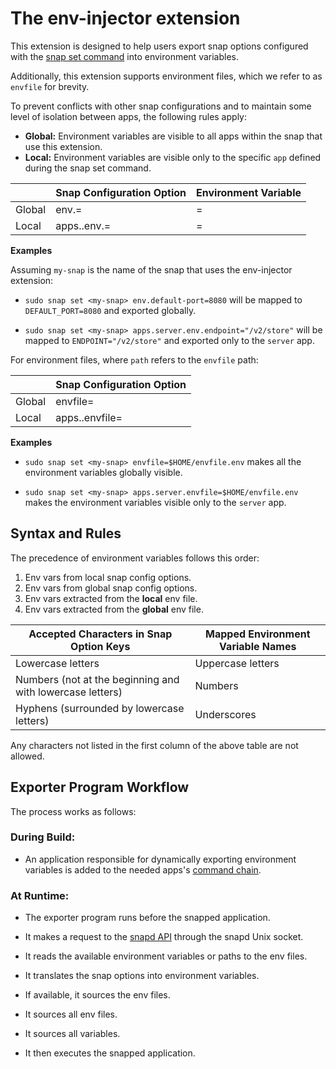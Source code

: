 # The env-injector extension

This extension is designed to help users export snap options configured with the [snap set command](https://snapcraft.io/docs/configuration-in-snaps) into environment variables.

Additionally, this extension supports environment files, which we refer to as `envfile` for brevity.

To prevent conflicts with other snap configurations and to maintain some level of isolation between apps, the following rules apply:

* **Global:** Environment variables are visible to all apps within the snap that use this extension.
* **Local:** Environment variables are visible only to the specific `app` defined during the snap set command.

|        | Snap Configuration Option      | Environment Variable |
|--------|--------------------------------|----------------------|
| Global | env.<key>=<value>              | <KEY>=<value>        |
| Local  | apps.<app>.env.<key>=<value>   | <KEY>=<value>        |

**Examples**

Assuming `my-snap` is the name of the snap that uses the env-injector extension:

* `sudo snap set <my-snap> env.default-port=8080` will be mapped to `DEFAULT_PORT=8080` and exported globally.

* `sudo snap set <my-snap> apps.server.env.endpoint="/v2/store"` will be mapped to `ENDPOINT="/v2/store"` and exported only to the `server` app.

For environment files, where `path` refers to the `envfile` path:

|        | Snap Configuration Option    |
|--------|------------------------------|
| Global | envfile=<path>               |
| Local  | apps.<app>.envfile=<path>    |

**Examples**

* `sudo snap set <my-snap> envfile=$HOME/envfile.env` makes all the environment variables globally visible.

* `sudo snap set <my-snap> apps.server.envfile=$HOME/envfile.env` makes the environment variables visible only to the `server` app.

## Syntax and Rules

The precedence of environment variables follows this order:

1. Env vars from local snap config options.
2. Env vars from global snap config options.
3. Env vars extracted from the **local** env file.
4. Env vars extracted from the **global** env file.

| Accepted Characters in Snap Option Keys                   | Mapped Environment Variable Names |
|-----------------------------------------------------------|-----------------------------------|
| Lowercase letters                                         | Uppercase letters                 |
| Numbers (not at the beginning and with lowercase letters) | Numbers                           |
| Hyphens (surrounded by lowercase letters)                 | Underscores                       |

Any characters not listed in the first column of the above table are not allowed.

## Exporter Program Workflow

The process works as follows:

### During Build:

- An application responsible for dynamically exporting environment variables is added to the needed apps's [command chain](https://snapcraft.io/docs/snapcraft-app-and-service-metadata#heading--command-chain).

### At Runtime:

- The exporter program runs before the snapped application.

- It makes a request to the [snapd API](https://snapcraft.io/docs/using-the-api) through the snapd Unix socket.

- It reads the available environment variables or paths to the env files.

- It translates the snap options into environment variables.

- If available, it sources the env files.

- It sources all env files.

- It sources all variables.

- It then executes the snapped application.
